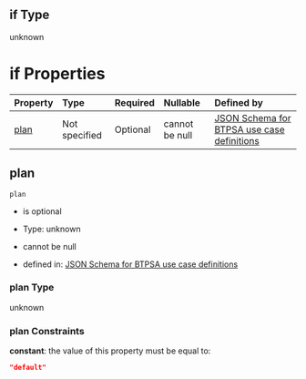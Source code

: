 ## if Type

unknown

# if Properties

| Property      | Type          | Required | Nullable       | Defined by                                                                                                                                                                                                                                    |
| :------------ | :------------ | :------- | :------------- | :-------------------------------------------------------------------------------------------------------------------------------------------------------------------------------------------------------------------------------------------- |
| [plan](#plan) | Not specified | Optional | cannot be null | [JSON Schema for BTPSA use case definitions](btpsa-usecase-properties-services-items-allof-1-then-allof-102-then-allof-0-if-properties-plan.md "undefined#/properties/services/items/allOf/1/then/allOf/102/then/allOf/0/if/properties/plan") |

## plan



`plan`

*   is optional

*   Type: unknown

*   cannot be null

*   defined in: [JSON Schema for BTPSA use case definitions](btpsa-usecase-properties-services-items-allof-1-then-allof-102-then-allof-0-if-properties-plan.md "undefined#/properties/services/items/allOf/1/then/allOf/102/then/allOf/0/if/properties/plan")

### plan Type

unknown

### plan Constraints

**constant**: the value of this property must be equal to:

```json
"default"
```
